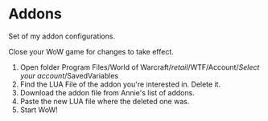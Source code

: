 # Addons
Set of my addon configurations.

Close your WoW game for changes to take effect.

1. Open folder Program Files/World of Warcraft/_retail_/WTF/Account/*Select your account*/SavedVariables
2. Find the LUA File of the addon you're interested in. Delete it.
3. Download the addon file from Annie's list of addons.
4. Paste the new LUA file where the deleted one was.
5. Start WoW!
